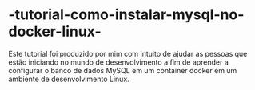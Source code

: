 # -tutorial-como-instalar-mysql-no-docker-linux-
Este tutorial foi produzido por mim com intuito de ajudar as pessoas que estão iniciando no mundo de desenvolvimento a fim de aprender a configurar o banco de dados MySQL em um container docker em um ambiente de desenvolvimento Linux.
